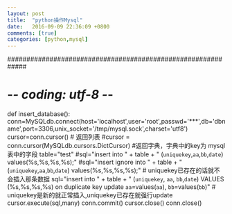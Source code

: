 ```yaml
---
layout: post
title:  "python操作Mysql"
date:   2016-09-09 22:36:09 +0800
comments: [true]
categories: [python,mysql]
---
```

#############################################################
# -*- coding: utf-8 -*-
def insert_database():
    conn=MySQLdb.connect(host='localhost',user='root',passwd='***',db='dbname',port=3306,unix_socket='/tmp/mysql.sock',charset='utf8')
    cursor=conn.cursor()  # 返回列表
    #cursor = conn.cursor(MySQLdb.cursors.DictCursor)   #返回字典，字典中的key为 mysql表中的字段
    table="test"
    #sql="insert into " + table + " (`uniquekey`,`aa`,`bb`,`date`) values(%s,%s,%s,%s);" 
    #sql="insert ignore into " + table + " (`uniquekey`,`aa`,`bb`,`date`) values(%s,%s,%s,%s);" # uniquekey已存在的话就不会插入那条数据
    sql="insert into " + table + " (`uniquekey`, `aa`, `bb`,`date`) VALUES (%s,%s,%s,%s) on duplicate key update `aa`=values(`aa`), `bb`=values(`bb`)"  # uniquekey是新的就正常插入,uniquekey已存在就强行update
    cursor.execute(sql,many)
    conn.commit()
    cursor.close()
    conn.close()
